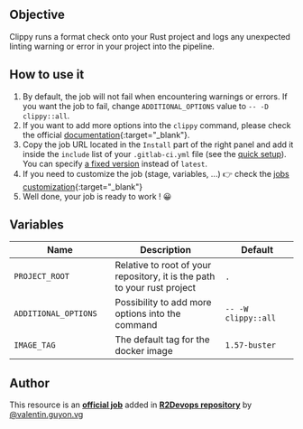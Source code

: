 ## Objective

Clippy runs a format check onto your Rust project and logs any unexpected linting warning or error in your project into the pipeline.

## How to use it

1. By default, the job will not fail when encountering warnings or errors. If you want the job to fail, change `ADDITIONAL_OPTIONS` value to `-- -D clippy::all`.
1. If you want to add more options into the `clippy` command, please check the official [documentation](https://github.com/rust-lang/rust-clippy#readme){:target="_blank"}.
1. Copy the job URL located in the `Install` part of the right panel and add it inside the `include` list of your `.gitlab-ci.yml` file (see the [quick setup](/use-the-hub/#quick-setup)). You can specify [a fixed version](#changelog) instead of `latest`.
1. If you need to customize the job (stage, variables, ...) 👉 check the [jobs
   customization](/use-the-hub/#jobs-customization){:target="_blank"}
1. Well done, your job is ready to work ! 😀

## Variables

| Name | Description | Default |
| ---- | ----------- | ------- |
| `PROJECT_ROOT` <img width=100/> | Relative to root of your repository, it is the path to your rust project <img width=175/>| `.` <img width=100/>|
| `ADDITIONAL_OPTIONS` <img width=100/> | Possibility to add more options into the command <img width=175/>| `-- -W clippy::all` <img width=100/>|
| `IMAGE_TAG` | The default tag for the docker image | `1.57-buster`  |



## Author
This resource is an **[official job](https://docs.r2devops.io/faq-labels/)** added in [**R2Devops repository**](https://gitlab.com/r2devops/hub) by [@valentin.guyon.vg](https://gitlab.com/valentin.guyon.vg)
